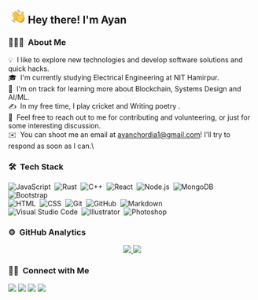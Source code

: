 

<img alt="Night Coding" src="./assets/Hand%20Wave.gif" width='40' align="left"/><h2>Hey there! I'm Ayan</h2>

<!-- ## 👋 &nbsp;Hey there! I'm Aditya -->

### 👨🏻‍💻 &nbsp;About Me

💡 &nbsp;I like to explore new technologies and develop software solutions and quick hacks.\
🎓 &nbsp;I'm currently studying Electrical Engineering at NIT Hamirpur.\
🌱 &nbsp;I'm on track for learning more about  Blockchain, Systems Design and AI/ML.\
✍️ &nbsp;In my free time, I play cricket and Writing poetry .\
💬 &nbsp;Feel free to reach out to me for contributing and volunteering, or just for some interesting discussion.\
✉️ &nbsp;You can shoot me an email at ayanchordia1@gmail.com! I'll try to respond as soon as I can.\
<!---📄 &nbsp;Please have a look at my [Résumé](https://www.adityavsingh.com/resume.html) for more details about me. I'm open to feedback and suggestions!
-->


### 🛠 &nbsp;Tech Stack

![JavaScript](https://img.shields.io/badge/-JavaScript-05122A?style=flat&logo=javascript)&nbsp;
![Rust](https://img.shields.io/badge/rust-%23000000.svg?style=for-the-badge&logo=rust&logoColor=white)&nbsp;
![C++](https://img.shields.io/badge/-C++-05122A?style=flat&logo=C%2B%2B&logoColor=00599C)&nbsp;
![React](https://img.shields.io/badge/-React-05122A?style=flat&logo=react)&nbsp;
![Node.js](https://img.shields.io/badge/-Node.js-05122A?style=flat&logo=node.js)&nbsp;
![MongoDB](https://img.shields.io/badge/MongoDB-4EA94B?style=flat&logo=mongodb&logoColor=white)&nbsp;
![Bootstrap](https://img.shields.io/badge/-Bootstrap-05122A?style=flat&logo=bootstrap&logoColor=563D7C)\
![HTML](https://img.shields.io/badge/-HTML-05122A?style=flat&logo=HTML5)&nbsp;
![CSS](https://img.shields.io/badge/-CSS-05122A?style=flat&logo=CSS3&logoColor=1572B6)&nbsp;
![Git](https://img.shields.io/badge/-Git-05122A?style=flat&logo=git)&nbsp;
![GitHub](https://img.shields.io/badge/-GitHub-05122A?style=flat&logo=github)&nbsp;
![Markdown](https://img.shields.io/badge/-Markdown-05122A?style=flat&logo=markdown)\
![Visual Studio Code](https://img.shields.io/badge/-Visual%20Studio%20Code-05122A?style=flat&logo=visual-studio-code&logoColor=007ACC)&nbsp;
![Illustrator](https://img.shields.io/badge/-Illustrator-05122A?style=flat&logo=adobe-illustrator)&nbsp;
![Photoshop](https://img.shields.io/badge/-Photoshop-05122A?style=flat&logo=adobe-photoshop)&nbsp;

### ⚙️ &nbsp;GitHub Analytics

<p align="center">
<a href="https://github.com/ayan-choradia">
  <img height="180em" src="https://github-readme-stats-h6vd.vercel.app/api?username=ayan-choradia&show_icons=true&theme=algolia&include_all_commits=true&count_private=true"/>
  <img height="180em" src="https://github-readme-stats-h6vd.vercel.app/api/top-langs/?username=ayan-choradia&layout=compact&langs_count=8&theme=algolia"/>
</a>
</p>

### 🤝🏻 &nbsp;Connect with Me

<p align="center">

<a href="https://www.linkedin.com/in/ayanchoradia/"><img src="https://img.shields.io/badge/-Ayan%20Choradia-0077B5?style=flat&logo=Linkedin&logoColor=white"/></a>
<a href="mailto:ayanchoradia1@gmail.com"><img src="https://img.shields.io/badge/-ayanchoradia1@gmail.com-D14836?style=flat&logo=Gmail&logoColor=white"/></a>
<a href="https://instagram.com/ayanchoradia/"><img src="https://img.shields.io/badge/-@ayanchoradia-E4405F?style=flat&logo=Instagram&logoColor=white"/></a>
<a href="https://twitter.com/ChoradiaAyan"><img src="https://img.shields.io/badge/-@ChoradiaAyan-1877F2?style=flat&logo=Twitter&logoColor=white"/></a>

</p>
